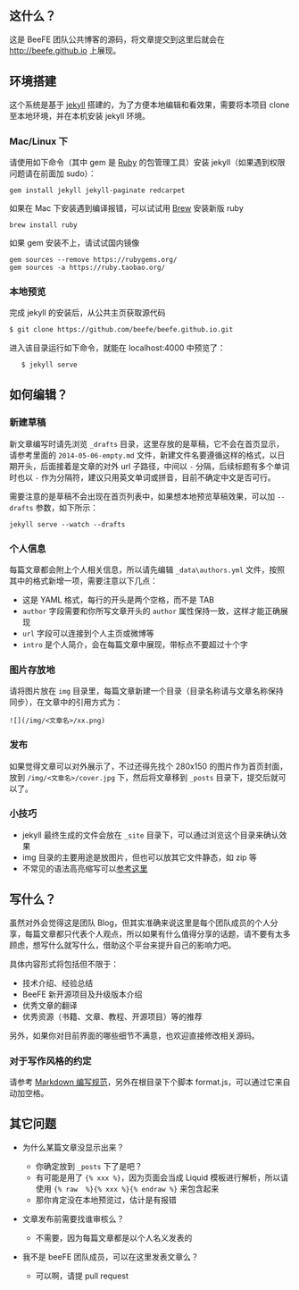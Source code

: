 ## 这什么？

这是 BeeFE 团队公共博客的源码，将文章提交到这里后就会在 <http://beefe.github.io> 上展现。


## 环境搭建

这个系统是基于 [jekyll](http://jekyllrb.com/) 搭建的，为了方便本地编辑和看效果，需要将本项目 clone 至本地环境，并在本机安装 jekyll 环境。

### Mac/Linux 下

请使用如下命令（其中 gem 是 [Ruby](https://www.ruby-lang.org/)  的包管理工具）安装 jekyll（如果遇到权限问题请在前面加 sudo）：

    gem install jekyll jekyll-paginate redcarpet

如果在 Mac 下安装遇到编译报错，可以试试用 [Brew](http://brew.sh/) 安装新版 ruby

    brew install ruby

如果 gem 安装不上，请试试国内镜像

    gem sources --remove https://rubygems.org/
    gem sources -a https://ruby.taobao.org/


### 本地预览

完成 jekyll 的安装后，从公共主页获取源代码

```bash
$ git clone https://github.com/beefe/beefe.github.io.git
```

进入该目录运行如下命令，就能在 localhost:4000 中预览了：

```bash
   $ jekyll serve
```

## 如何编辑？

### 新建草稿

新文章编写时请先浏览 `_drafts` 目录，这里存放的是草稿，它不会在首页显示，请参考里面的 `2014-05-06-empty.md` 文件，新建文件名要遵循这样的格式，以日期开头，后面接着是文章的对外 url 子路径，中间以 `-` 分隔，后续标题有多个单词时也以 `-` 作为分隔符，建议只用英文单词或拼音，目前不确定中文是否可行。

需要注意的是草稿不会出现在首页列表中，如果想本地预览草稿效果，可以加 `--drafts` 参数，如下所示：

    jekyll serve --watch --drafts

### 个人信息

每篇文章都会附上个人相关信息，所以请先编辑 `_data\authors.yml` 文件，按照其中的格式新增一项，需要注意以下几点：

* 这是 YAML 格式，每行的开头是两个空格，而不是 TAB
* `author` 字段需要和你所写文章开头的 `author` 属性保持一致，这样才能正确展现
* `url` 字段可以连接到个人主页或微博等
* `intro` 是个人简介，会在每篇文章中展现，带标点不要超过十个字

### 图片存放地

请将图片放在 `img` 目录里，每篇文章新建一个目录（目录名称请与文章名称保持同步），在文章中的引用方式为：

    ![](/img/<文章名>/xx.png)

### 发布

如果觉得文章可以对外展示了，不过还得先找个 280x150 的图片作为首页封面，放到 `/img/<文章名>/cover.jpg` 下，然后将文章移到 `_posts` 目录下，提交后就可以了。

### 小技巧

* jekyll 最终生成的文件会放在 `_site` 目录下，可以通过浏览这个目录来确认效果
* img 目录的主要用途是放图片，但也可以放其它文件静态，如 zip 等
* 不常见的语法高亮缩写可以[参考这里](http://tinker.kotaweaver.com/blog/?p=152)

## 写什么？

虽然对外会觉得这是团队 Blog，但其实准确来说这里是每个团队成员的个人分享，每篇文章都只代表个人观点，所以如果有什么值得分享的话题，请不要有太多顾虑，想写什么就写什么，借助这个平台来提升自己的影响力吧。

具体内容形式将包括但不限于：

* 技术介绍、经验总结
* BeeFE 新开源项目及升级版本介绍
* 优秀文章的翻译
* 优秀资源（书籍、文章、教程、开源项目）等的推荐

另外，如果你对目前界面的哪些细节不满意，也欢迎直接修改相关源码。

### 对于写作风格的约定

请参考 [Markdown 编写规范](https://github.com/fex-team/styleguide/blob/master/markdown.md)，另外在根目录下个脚本 format.js，可以通过它来自动加空格。


## 其它问题

* 为什么某篇文章没显示出来？
    * 你确定放到 `_posts` 下了是吧？
    * 有可能是用了 `{% xxx %}`，因为页面会当成 Liquid 模板进行解析，所以请使用 `{% raw  %}{% xxx %}{% endraw %}` 来包含起来
    * 那你肯定没在本地预览过，估计是有报错

* 文章发布前需要找谁审核么？
    * 不需要，因为每篇文章都是以个人名义发表的

* 我不是 beeFE 团队成员，可以在这里发表文章么？
    * 可以啊，请提 pull request

